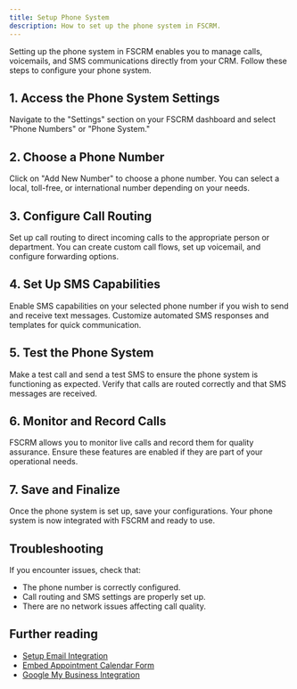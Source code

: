 ```yaml
---
title: Setup Phone System
description: How to set up the phone system in FSCRM.
---
```


Setting up the phone system in FSCRM enables you to manage calls, voicemails, and SMS communications directly from your CRM. Follow these steps to configure your phone system.

## 1. Access the Phone System Settings

Navigate to the "Settings" section on your FSCRM dashboard and select "Phone Numbers" or "Phone System."

## 2. Choose a Phone Number

Click on "Add New Number" to choose a phone number. You can select a local, toll-free, or international number depending on your needs.

## 3. Configure Call Routing

Set up call routing to direct incoming calls to the appropriate person or department. You can create custom call flows, set up voicemail, and configure forwarding options.

## 4. Set Up SMS Capabilities

Enable SMS capabilities on your selected phone number if you wish to send and receive text messages. Customize automated SMS responses and templates for quick communication.

## 5. Test the Phone System

Make a test call and send a test SMS to ensure the phone system is functioning as expected. Verify that calls are routed correctly and that SMS messages are received.

## 6. Monitor and Record Calls

FSCRM allows you to monitor live calls and record them for quality assurance. Ensure these features are enabled if they are part of your operational needs.

## 7. Save and Finalize

Once the phone system is set up, save your configurations. Your phone system is now integrated with FSCRM and ready to use.

## Troubleshooting

If you encounter issues, check that:
- The phone number is correctly configured.
- Call routing and SMS settings are properly set up.
- There are no network issues affecting call quality.

## Further reading

- [Setup Email Integration](/guides/setup-email)
- [Embed Appointment Calendar Form](/guides/embed-appointment-calendar)
- [Google My Business Integration](/guides/google-my-business)

